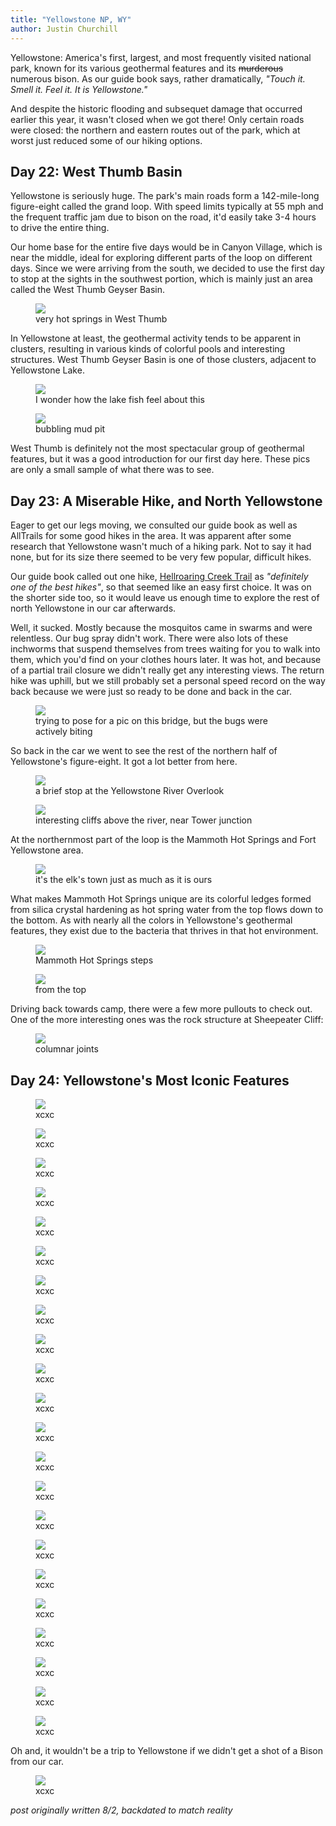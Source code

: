 ```yaml
---
title: "Yellowstone NP, WY"
author: Justin Churchill
---
```


Yellowstone: America's first, largest, and most frequently visited national park, known for its various geothermal features and its ~~murderous~~ numerous bison. As our guide book says, rather dramatically, _"Touch it. Smell it. Feel it. It is Yellowstone."_

And despite the historic flooding and subsequet damage that occurred earlier this year, it wasn't closed when we got there! Only certain roads were closed: the northern and eastern routes out of the park, which at worst just reduced some of our hiking options.

## Day 22: West Thumb Basin

Yellowstone is seriously huge. The park's main roads form a 142-mile-long figure-eight called the grand loop. With speed limits typically at 55 mph and the frequent traffic jam due to bison on the road, it'd easily take 3-4 hours to drive the entire thing.

Our home base for the entire five days would be in Canyon Village, which is near the middle, ideal for exploring different parts of the loop on different days. Since we were arriving from the south, we decided to use the first day to stop at the sights in the southwest portion, which is mainly just an area called the West Thumb Geyser Basin.

<!-- pools in west thumb -->
<figure>
    <img src="https://lh3.googleusercontent.com/pw/AL9nZEUS9MeliYgZogNY5-_ozy80UuOloRyc7b1gC-b-wmX9r8qx0_PnG2yWZcc4zRl4CEacTtPeRKRCVit_naxJUG56ZQZOaxamZtmKeVgEMF-ymXwIaakIhet4fAuLbYwtR2GCvTXwJmdYwzEEfA0zzetRuQ=w1862-h1396-no?authuser=0">
    <figcaption>very hot springs in West Thumb</figcaption>
</figure>

In Yellowstone at least, the geothermal activity tends to be apparent in clusters, resulting in various kinds of colorful pools and interesting structures. West Thumb Geyser Basin is one of those clusters, adjacent to Yellowstone Lake.

<!-- pool by yellowstone lake in west thumb -->
<figure>
    <img src="https://lh3.googleusercontent.com/pw/AL9nZEXAsnGDv57TpWJ8i1UsFCh337lzbZ-KkbkgH96gezdi9uUOufocMJ2NnxDas_XZMqgtw6NtaUE1V3pEtVb0t06szxvrN2Gbf_5FyMRlD8DKPHlHv2FUxMEmLy_3Cp0hR8QoBQtayH2ZK4B96XbDZCB22A=w1862-h1396-no?authuser=0">
    <figcaption>I wonder how the lake fish feel about this</figcaption>
</figure>

<!-- bubbling mud pit at west thumb -->
<figure>
    <img src="https://lh3.googleusercontent.com/pw/AL9nZEUmhH2-R6dsDbKS2VAWZW0r9xRx_uThiKJjXskcfLJKSt8G8hvVvS3jLJfJTdZcauUEbniqzkaS6K1B_Uyy-I9BY7BsiLYXgtD6kUvk5bA_JKHPWF3KJt4d-v301aUL9e630qOIkvQ7eMMHruB6zw4dAQ=w1862-h1396-no?authuser=0">
    <figcaption>bubbling mud pit</figcaption>
</figure>

West Thumb is definitely not the most spectacular group of geothermal features, but it was a good introduction for our first day here. These pics are only a small sample of what there was to see.

## Day 23: A Miserable Hike, and North Yellowstone

Eager to get our legs moving, we consulted our guide book as well as AllTrails for some good hikes in the area. It was apparent after some research that Yellowstone wasn't much of a hiking park. Not to say it had none, but for its size there seemed to be very few popular, difficult hikes.

Our guide book called out one hike, [Hellroaring Creek Trail](https://www.alltrails.com/trail/us/wyoming/hellroaring-creek-to-yellowstone-river) as _"definitely one of the best hikes"_, so that seemed like an easy first choice. It was on the shorter side too, so it would leave us enough time to explore the rest of north Yellowstone in our car afterwards.

Well, it sucked. Mostly because the mosquitos came in swarms and were relentless. Our bug spray didn't work. There were also lots of these inchworms that suspend themselves from trees waiting for you to walk into them, which you'd find on your clothes hours later. It was hot, and because of a partial trail closure we didn't really get any interesting views. The return hike was uphill, but we still probably set a personal speed record on the way back because we were just so ready to be done and back in the car.

<!-- picture at bridge -->
<figure>
    <img src="https://lh3.googleusercontent.com/pw/AL9nZEVjnPhq6VJkmlpezNCufdnexs36zfTfJ2N6e2t7f2gdGAWizgqIRqo4z91vJdEjncU9_HnJRvr4jqtf2QxVVP51tdGYSlcfhLJooWNE0BqKyEnnTsboneucyjtei_NCTqryeJHe4maSkTd6jV8CLL2D3Q=w1048-h1396-no?authuser=0">
    <figcaption>trying to pose for a pic on this bridge, but the bugs were actively biting</figcaption>
</figure>

So back in the car we went to see the rest of the northern half of Yellowstone's figure-eight. It got a lot better from here.

<!-- yellowstone river overlook -->
<figure>
    <img src="https://lh3.googleusercontent.com/pw/AL9nZEWUdcYYvF5yJQsvpEiIUtZ8fKK_CkaxmNDOxzk_E8ZizWbChNUbigIp4akOZBOX9zBfm_ll-DPb61jzcq07eZNSdrKUUQjYgQOLhknEonAtwcQGkF6tiNTCCe8uQXWtmu-82kJ6PEwhHcBBAcTDwADM-A=w1862-h1396-no?authuser=0">
    <figcaption>a brief stop at the Yellowstone River Overlook</figcaption>
</figure>

<!-- interesting cliff near tower junction -->
<figure>
    <img src="https://lh3.googleusercontent.com/pw/AL9nZEU_YBWbvD5kpfJ1AChwTeLoU_2iZtTfb9GsukYI7nSAm8386jR3tSRkd8ykk_B1de0opFMOZ6Je2sTAX6B5hpBoF_AJsDwzJ9-3hKbs_nMd9woHjyf6OzJvSJIXivbNHVZcpX-D0jwUkJBbPnrsSVmKsg=w1862-h1396-no?authuser=0">
    <figcaption>interesting cliffs above the river, near Tower junction</figcaption>
</figure>

At the northernmost part of the loop is the Mammoth Hot Springs and Fort Yellowstone area.

<!-- casual elk in town at mammoth junction / fort yellowstone -->
<figure>
    <img src="https://lh3.googleusercontent.com/pw/AL9nZEXW4rUEtFJ_PuP1bl4P8RJiQDCVJ2R7HPGYGks2GtS8cxDHgyhrQzdJZB-f_CclfwvmuBPnTfb60BpLl8-s3arGzL1bmVc0cgTzt6OgjeSdP0RHepMF25UOTJZ_Lot01afDVESLc6jBLG5AbJDvv2od2w=w1862-h1396-no?authuser=0">
    <figcaption>it's the elk's town just as much as it is ours</figcaption>
</figure>

What makes Mammoth Hot Springs unique are its colorful ledges formed from silica crystal hardening as hot spring water from the top flows down to the bottom. As with nearly all the colors in Yellowstone's geothermal features, they exist due to the bacteria that thrives in that hot environment.

<!-- mammoth hot springs 1 -->
<figure>
    <img src="https://lh3.googleusercontent.com/pw/AL9nZEXZFd2pZmD6NmurU8BgLLDioXkY4OalvgOrUyDJRco0Z8uJiAgpmRLBJkmYkC66_Nz3ngdBufDNT4_HFJzaif8HI1xChZS4HF_8WJrXLK76bfDYGLJ1LSHapTwsoXVu3t4i533Qpj6EY_joHw1TSxNX_g=w1862-h1396-no?authuser=0">
    <figcaption>Mammoth Hot Springs steps</figcaption>
</figure>

<!-- mammoth hot springs 2 -->
<figure>
    <img src="https://lh3.googleusercontent.com/pw/AL9nZEU14tkbB9uhk1uiox4kIV4uEhNvaTOqCOj4xubnwNlS4bfLhqG8qwl_Skp5pXEA6IG43lmGnSptuHM7RRf5VVGt4Gu4J1Hg14e7l-LCt9fkotXSgYYTO4PpD9pAUj8FbSpf8Z8gC3ELqye_6IV3wi1VZw=w1862-h1396-no?authuser=0">
    <figcaption>from the top</figcaption>
</figure>

Driving back towards camp, there were a few more pullouts to check out. One of the more interesting ones was the rock structure at Sheepeater Cliff: 

<!-- sheepeater cliff -->
<figure>
    <img src="https://lh3.googleusercontent.com/pw/AL9nZEWLnJbtK4c5plB4VydC1nxOYqfIEHveDT3jsCc_s6a2t18RmTctsYmwh94lEW8M-0h5lvuUxHQPsEgeKAozV8Ci0eE0zz9t9hcovKxurNMXKgi5C0w4dQm6ZnvIfVH5gjtIpW5WPoVZ_gpCO4illgidGg=w1862-h1396-no?authuser=0">
    <figcaption>columnar joints</figcaption>
</figure>

## Day 24: Yellowstone's Most Iconic Features

<!-- old faithful from observation point -->
<figure>
    <img src="https://lh3.googleusercontent.com/pw/AL9nZEU5NCWKpxnRXJ9ioPs7-UHrVEwpFFW4SCzYVCSM_KcRZ8YyU_w1geK1CInTkm3zFksfVaP-B1roYR-T93TDIvGm0RDXVOxTaSL3yrAF8s8_IvVdfnb7NHTMZXXuwJlysLWYLkUUYoVNp1LEt_0Ynk_Ecw=w1862-h1396-no?authuser=0">
    <figcaption>xcxc</figcaption>
</figure>

<!-- interesting blue pool in upper geyser basin -->
<figure>
    <img src="https://lh3.googleusercontent.com/pw/AL9nZEW5i7k2pLcewG1faRDxn3E1sC3xohZwBm0eb5_JyHV6oN3PnZ2WIR0axQig6KPqS3ojOeM19xaRj70AAEp-26Z2HCFKa0bA4TmQ9vSZN7Kp52nIQ73akFG1Ry6qHL2o9e2b54izv1cbUWEYwJND2GRIlQ=s1396-no?authuser=0">
    <figcaption>xcxc</figcaption>
</figure>

<!-- old faithful from closer up -->
<figure>
    <img src="https://lh3.googleusercontent.com/pw/AL9nZEX58u-5Zqx1tabli0mkIaLilArO9ctKrCBNnhB3xf4yxUHy9ljBpTZlOezsKfmhwhLXx3b_nllef0leQ3Ad1Ye1lJJj1kQ6HuPa9ps5MNAm57Q-ZdmixnuHwjxNaaBwJIeHxQSYwOFj28Jb-FCh5e5B0A=w1860-h1396-no?authuser=0">
    <figcaption>xcxc</figcaption>
</figure>

<!-- beehive indicator -->
<figure>
    <img src="https://lh3.googleusercontent.com/pw/AL9nZEUYeDor-duX3t9UUBCr2y9OXq3GK_crw2qFALx_XzHiejhQwGk65TbtNEZDY363Hk3pll5VMelgNPSok_Yyg4VTdJeHGaLtAscT3umbYy0N2Of7ihgImq0QqofgjkRqDMNiyVusosrhyekQ0AxYfDNEtA=w1862-h1396-no?authuser=0">
    <figcaption>xcxc</figcaption>
</figure>

<!-- beehive going crazy -->
<figure>
    <img src="https://lh3.googleusercontent.com/pw/AL9nZEUG8jD0w43bZCdz_rE1gm5x-1bpPhwDnBWiTNVEaaUko1SS7ohf0HTUPKigU5-7Fawev5RctiTpTx_gZdYHaCYuFeH0WiaibfcfNXeDNLb5u1nG2b6qBflbcJ9IbrgFKSN6n4eUGSMn-KhAc3vYf5jR1Q=w1860-h1396-no?authuser=0">
    <figcaption>xcxc</figcaption>
</figure>

<!-- another interesting blue pool in upper geyser basin -->
<figure>
    <img src="https://lh3.googleusercontent.com/pw/AL9nZEV29NpwpXd-_z6r-sxqbnO8RYBYPg8vaV_tLkkDbt17el_0Fb8429MjONRE-Dt4EhyWK1o2z3uBdu5US00TBxxXaieHlKc_VJ85ca9RlYq6-TluevRaS9HdKZfV2uenruR_dcjZ6Kvp2eeiEV4-xGfrSw=w1862-h1396-no?authuser=0">
    <figcaption>xcxc</figcaption>
</figure>

<!-- reflective watery surface with grass in upper geyser basin -->
<figure>
    <img src="https://lh3.googleusercontent.com/pw/AL9nZEWfXdvk8MZJfxF_hXttqYZ99VzTjaHTjRfezG_i0gF1fil5sQAv97CbTojFWXYXJt12VK3nOmvFys8K0JgUNrYss-hrZB-MhK1YRvEKsavfDSvMZ1PhC4cAR5KEGhEvOfR0bDLsKCAv7iE4lFsV7Ne2RQ=w1862-h1396-no?authuser=0">
    <figcaption>xcxc</figcaption>
</figure>

<!-- morning glory pool -->
<figure>
    <img src="https://lh3.googleusercontent.com/pw/AL9nZEUek4dA8nY1YUsQHzu3sH3ePv5ZLXbDtXVzjftrfYGwwb8S4dmzrB7pc56vMxlOdyFyILsKY9HO0quvLXSVzhcReYbzR3pstswG1UhIy2CiDS3No43crjDMXtLZZdbukRcC_GqeuYYJfDG06LC30uxjIQ=w1862-h1396-no?authuser=0">
    <figcaption>xcxc</figcaption>
</figure>

<!-- eruption predictions (for castle geyser) -->
<figure>
    <img src="https://lh3.googleusercontent.com/pw/AL9nZEU0lHslwqMuyZyIuwXyjZAZUkps216F3Mr5Np8b46te2V6jSPy1tto2AGZWonAgbOyfdCfs7U7rdqUjo3oreI4ZutqVuLJEE4EQmwkpqjdPdGF7DiwtESWVTQ8eb_1yhX-DNx6U8B6RqmIGP6D5xTpWFA=w1862-h1396-no?authuser=0">
    <figcaption>xcxc</figcaption>
</figure>

<!-- iconic grand prismatic spring -->
<figure>
    <img src="https://lh3.googleusercontent.com/pw/AL9nZEWGiUtjkA6-GWopXlOYjokvqxJxsAuesW5Pjb6sP6A1ugR2pX5u6Nle0VewOntzFRDpmIzlyHY5_gA29zz0zJoXQyvtil8sGqEVjoNcCX0RDB8GfVHy-TUL3lG4Xzt4N9ub-xTAx_Iw6jAh2wHZIEQNyg=w1862-h1396-no?authuser=0">
    <figcaption>xcxc</figcaption>
</figure>

<!-- steamy canyon walls in yellowstone canyon -->
<figure>
    <img src="https://lh3.googleusercontent.com/pw/AL9nZEWkrhS6VczD5s6sIdDdzLqAKj6nviXn2tqjS8NPLKdHdZNPHKxGPKmjqiiNUEfrtEqmOrtYF8BJHGYSaP0UgOtJ-FTf8dbo8RbNLeTk0POq3HzTEXWrZj0kPzSHw3E7VX3Gj_j7YGBFAgnufQZv2vEq9A=w1862-h1396-no?authuser=0">
    <figcaption>xcxc</figcaption>
</figure>

<!-- marmot trio -->
<figure>
    <img src="https://lh3.googleusercontent.com/pw/AL9nZEW80VcsHsENBda-kjZ5ceMw80Roqc6n809mkE1mddcsR3wTJMYqpuTPzR5w_btyvz1Qz7kzaZfXnqUaGpEgfy4CO9z8kAhVOHuAWtJZmv6QZxd3sPjZAJfCYykcrAwQglb1z0JQ5--7sI3cUfTsDi87dQ=w1862-h1396-no?authuser=0">
    <figcaption>xcxc</figcaption>
</figure>

<!-- picturesque yellowstone canyon falls -->
<figure>
    <img src="https://lh3.googleusercontent.com/pw/AL9nZEUXSzJLmOXi8z0hi3G22V_mnESAaVvM7NNamkh0jaCGnr3l2HQyjqee3C0Jq62WV9WfvLZKTGAQtpM3qAU3mCWqNEpgIgbZ3F6Zp6l_5Mku2kMXxnhvqwnPpC8JYT8ZdmkLJp24uWbVw2IP-BZpMxUt1w=w1862-h1396-no?authuser=0">
    <figcaption>xcxc</figcaption>
</figure>

<!-- mountain goat on washburn trail -->
<figure>
    <img src="https://lh3.googleusercontent.com/pw/AL9nZEWGRUgBXn7unBBN81wGFL1J_N7EDMHGwEuDKFO-DnEF16hdo5QO99aeOis7Ew_I0JR9qycAUqq6PBnG4sx8gAbljL2dDEriAzCqfuuLGqf3OqndiNfv3NoHszQXI_U3KFEBp6tED1Bka1JQhRvwdr4Z3g=w1048-h1396-no?authuser=0">
    <figcaption>xcxc</figcaption>
</figure>

<!-- judy and me at peak of washburn -->
<figure>
    <img src="https://lh3.googleusercontent.com/pw/AL9nZEX3ZYEtpwNNcCOs0Mw7NQXamTj7XflLKauN5x7wC4Zc-uGEE3YUkEXiWto9nmhOz2LZOZz9jgbIVQeLC7JvwJmBi7dVt4AU2qTt082D8JQMCBVrzKdO8wagYpV9GhHK9BshkQU6trJ-fGWpZv2EZ99rSg=w1862-h1396-no?authuser=0">
    <figcaption>xcxc</figcaption>
</figure>

<!-- people on ridge up to washburn with nice long mountain views -->
<figure>
    <img src="https://lh3.googleusercontent.com/pw/AL9nZEWudPT-5lsSS3nAP0D4AZG-8DN2MMB14v_ga_8OFZEmqgLlxoyhodow057UB6DMigQIzn_81T2-s5yiDFoEdPDF4FPAVk0vAluStUXreob6HkbuocIsFuk7odz3ORXXDBnl6qHATQ_F-V9Rq8_sEs5HwQ=w1862-h1396-no?authuser=0">
    <figcaption>xcxc</figcaption>
</figure>

<!-- mountain goat family (mom and child) -->
<figure>
    <img src="https://lh3.googleusercontent.com/pw/AL9nZEXxEU0Wg6FNCIE2zvlqr_V9qgIJJWxrWlwPZn_h9J3rxHUyuZD6q1gjsYuURC803AdkZivmu416YsrA1T5J0mCTcySwWvqsCcNCJy_KIYqnVqFN01e6b75Y_oiI2rYtXzgaF_txR5QAWWD95U_kwcDl7g=w1048-h1396-no?authuser=0">
    <figcaption>xcxc</figcaption>
</figure>

<!-- chipmunk with carrot behind wind wall on avalanche peak -->
<figure>
    <img src="https://lh3.googleusercontent.com/pw/AL9nZEWsKHC3jaRm7P4iwsKerZRGLOHC4_HqYhgOW4m5DZMY4dBw9OZjjnar0n7cL4BSxDCtv48b4q5QbrHkurKwHmgVlDHLFGnwSFQLizZ14WDkqEEGpG3bJ_1rgNCe4dr_BBhkxKDhfHcKF7saJjTFWLeI_Q=w1862-h1396-no?authuser=0">
    <figcaption>xcxc</figcaption>
</figure>

<!-- mountain views from avalanche peak -->
<figure>
    <img src="https://lh3.googleusercontent.com/pw/AL9nZEVN8D2P2OW214LNaIm_fdpSX1BQyHk7mxqiWt27CKuSAM6mGRs6wRd-zZ689JLRmdVBvijdMgBerupSdT2CIYN-Qn1y1hfuap5t5ynWsA394_kUj9R3MSQstBeZC3mbBF_NwBfZijayFIYE4lKeRny3uA=w1862-h1396-no?authuser=0">
    <figcaption>xcxc</figcaption>
</figure>

<!-- judy hiking along ridge of avalanche peak -->
<figure>
    <img src="https://lh3.googleusercontent.com/pw/AL9nZEUByPbgsTtYNF4aAZZAwZpMZ_zLsGNs86R-5uExXbI6u2swXjWkbZv2_qOclx5TrUX2zT5bx9qaEpJyotb_27qyKSBz4ptm-cbEN3JEkowadMhGaVbsLnLX7VB7fz4cqajPpjNyN2vCLnZ2WINn2TATHA=w1048-h1396-no?authuser=0">
    <figcaption>xcxc</figcaption>
</figure>

<!-- dragon's mouth -->
<figure>
    <img src="https://lh3.googleusercontent.com/pw/AL9nZEUR8CvRCXluMTYzN80ra0bNnHroAXoZwxrzuaop-EUFgcqRro0KoI7MSVtA8_LmACWhd5CPudKixrtyniYXN7c0eSeLqbZlD3IVeC8XeZwM8hx896r4g9IPtpRactg1ImWSwrwbNTvfc_MT-zLY_PdkHw=w1048-h1396-no?authuser=0">
    <figcaption>xcxc</figcaption>
</figure>

<!-- violently bubbling cauldron -->
<figure>
    <img src="https://lh3.googleusercontent.com/pw/AL9nZEVpy9JJPAL69MnXbp3MvjhKMY6mk1Jnc4YQn0AdAYguvLr0ufeXHGhjmdspX9qYB_7Bdgjy1mt_qqcSjJiapVtrZAoErpOJ05vHcr5Ke_LPk4NtR3Izw4DaF0maDUoJn9mFY2XS6z1GWYLtRoO85ni4vw=w1862-h1396-no?authuser=0">
    <figcaption>xcxc</figcaption>
</figure>

Oh and, it wouldn't be a trip to Yellowstone if we didn't get a shot of a Bison from our car.

<!-- roadside bison -->
<figure>
    <img src="https://lh3.googleusercontent.com/pw/AL9nZEUByriy2Pf7KkVvI4cL5NDacKfvG8d5E1cqDjBrp0ceolY_QVK2m3S87sbkl2tQ0iwJ55Zqq5r4dVGMxJysGcvabkJrhsnCtwxca7C5MGAhGCYJzxMIExvs8hMT3031Yb06KIXqI9IH-KZPy71Ij6y-Qw=w1862-h1396-no?authuser=0">
    <figcaption>xcxc</figcaption>
</figure>




_post originally written 8/2, backdated to match reality_
